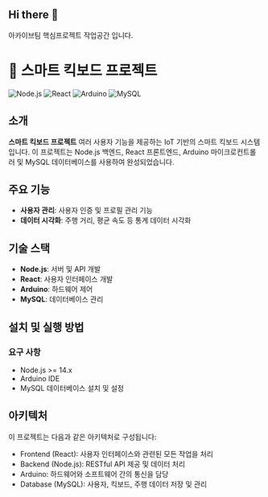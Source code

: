 ## Hi there 👋
아카이브팀 핵심프로젝트 작업공간 입니다.

# 🛴 스마트 킥보드 프로젝트

![Node.js](https://img.shields.io/badge/Node.js-339933?style=for-the-badge&logo=nodedotjs&logoColor=white)
![React](https://img.shields.io/badge/React-61DAFB?style=for-the-badge&logo=react&logoColor=white)
![Arduino](https://img.shields.io/badge/Arduino-00979D?style=for-the-badge&logo=arduino&logoColor=white)
![MySQL](https://img.shields.io/badge/MySQL-4479A1?style=for-the-badge&logo=mysql&logoColor=white)

## 소개
**스마트 킥보드 프로젝트** 여러 사용자 기능을 제공하는 IoT 기반의 스마트 킥보드 시스템입니다. 이 프로젝트는 Node.js 백엔드, React 프론트엔드, Arduino 마이크로컨트롤러 및 MySQL 데이터베이스를 사용하여 완성되었습니다.

## 주요 기능
- **사용자 관리**: 사용자 인증 및 프로필 관리 기능
- **데이터 시각화**: 주행 거리, 평균 속도 등 통계 데이터 시각화

## 기술 스택
- **Node.js**: 서버 및 API 개발
- **React**: 사용자 인터페이스 개발
- **Arduino**: 하드웨어 제어
- **MySQL**: 데이터베이스 관리

## 설치 및 실행 방법

### 요구 사항
- Node.js >= 14.x
- Arduino IDE
- MySQL 데이터베이스 설치 및 설정

## 아키텍처
이 프로젝트는 다음과 같은 아키텍처로 구성됩니다:

- Frontend (React): 사용자 인터페이스와 관련된 모든 작업을 처리
- Backend (Node.js): RESTful API 제공 및 데이터 처리
- Arduino: 하드웨어와 소프트웨어 간의 통신을 담당
- Database (MySQL): 사용자, 킥보드, 주행 데이터 저장 및 관리

<!--

**Here are some ideas to get you started:**

🙋‍♀️ A short introduction - what is your organization all about?
🌈 Contribution guidelines - how can the community get involved?
👩‍💻 Useful resources - where can the community find your docs? Is there anything else the community should know?
🍿 Fun facts - what does your team eat for breakfast?
🧙 Remember, you can do mighty things with the power of [Markdown](https://docs.github.com/github/writing-on-github/getting-started-with-writing-and-formatting-on-github/basic-writing-and-formatting-syntax)
-->
